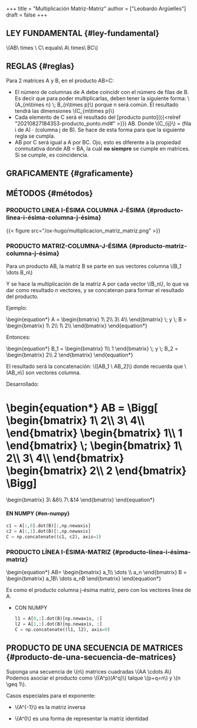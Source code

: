 +++
title = "Multiplicación Matriz-Matriz"
author = ["Leobardo Argüelles"]
draft = false
+++

## LEY FUNDAMENTAL {#ley-fundamental}

\\(AB\ times \ C\ equals\ A\ times\ BC\\)


## REGLAS {#reglas}

Para 2 matrices A y B, en el producto AB=C:

-   El número de columnas de A debe coincidr con el número de filas de B.
    Es decir que para poder multiplicarlas, deben tener la siguiente forma:
    \\(A\_{m\times n} \\; B\_{n\times p}\\) porque n será común. El resultado tendrá las dimensiones
    \\(C\_{m\times p}\\)
-   Cada elemento de C será el resultado del [producto punto]({{<relref "20210827184353-producto_punto.md#" >}}) AB.
    Donde \\(C\_{ij}\\) = (fila i de A) · (columna j de B).
    Se hace de esta forma para que la siguiente regla se cumpla.
-   AB por C será igual a A por BC.
    Ojo, esto es diferente a la propiedad conmutativa donde AB = BA, la cuál
    **no siempre** se cumple en matrices. Si se cumple, es coincidencia.


## GRAFICAMENTE {#graficamente}


## MÉTODOS {#métodos}


### PRODUCTO LINEA I-ÉSIMA COLUMNA J-ÉSIMA {#producto-linea-i-ésima-columna-j-ésima}

{{< figure src="/ox-hugo/multiplicacion_matriz_matriz.png" >}}


### PRODUCTO MATRIZ-COLUMNA-J-ÉSIMA {#producto-matriz-columna-j-ésima}

Para un producto AB, la matriz B se parte en sus vectores columna
\\(B\_1 \dots B\_n\\)

Y se hace la multiplicación de la matriz A por cada vector \\(B\_n\\), lo que
va dar como resultado _n_ vectores, y se concatenan para formar el
resultado del producto.

Ejemplo:

\begin{equation\*}
A =
\begin{bmatrix}
1\ 2\\\\
3\ 4\\\\
\end{bmatrix}
\\; y \\;
B =
\begin{bmatrix}
1\ 2\\\\
1\ 2\\\\
\end{bmatrix}
\end{equation\*}

Entonces:

\begin{equation\*}
B\_1 =
\begin{bmatrix}
1\\\ 1
\end{bmatrix}
\\; y \\;
B\_2 =
\begin{bmatrix}
2\\\ 2
\end{bmatrix}
\end{equation\*}

El resultado será la concatenación: \\([AB\_1 \ AB\_2]\\) donde recuerda que
\\(AB\_n\\) son vectores columna.

Desarrollado:

\begin{equation\*}
AB =
\Bigg[
\begin{bmatrix}
1\ 2\\\\
3\ 4\\\\
\end{bmatrix}
\begin{bmatrix}
1\\\ 1
\end{bmatrix}
\\;
\begin{bmatrix}
1\ 2\\\\
3\ 4\\\\
\end{bmatrix}
\begin{bmatrix}
2\\\ 2
\end{bmatrix}
\Bigg]
=
\begin{bmatrix}
3\ &6\\\\
7\ &14
\end{bmatrix}
\end{equation\*}


#### EN NUMPY {#en-numpy}

```python
c1 = A[:,0].dot(B)[:,np.newaxis]
c2 = A[:,1].dot(B)[:,np.newaxis]
C = np.concatenate((c1, c2), axis=1)
```


### PRODUCTO LÍNEA I-ÉSIMA-MATRIZ {#producto-línea-i-ésima-matriz}

\begin{equation\*}
AB=
\begin{bmatrix}
a\_1\\\ \dots \\\ a\_n
\end{bmatrix}
B =
\begin{bmatrix}
a\_1B\ \dots a\_nB
\end{bmatrix}
\end{equation\*}

Es como el producto columna j-ésima matriz, pero con
los vectores línea de A.

<!--list-separator-->

-  CON NUMPY

    ```python
    l1 = A[0,:].dot(B)[np.newaxis, :]
    l2 = A[1,:].dot(B)[np.newaxis, :]
    C = np.concatenate((l1, l2), axis=0)
    ```


## PRODUCTO DE UNA SECUENCIA DE MATRICES {#producto-de-una-secuencia-de-matrices}

Suponga una secuencia de \\(n\\) matrices cuadradas \\(AA \cdots A\\)
Podemos asociar el producto como \\((A^p)(A^q)\\) talque \\(p+q=n\\) y \\(n \geq 1\\).

Casos especiales para el exponente:

-   \\(A^{-1}\\) es la matriz inversa

-   \\(A^0\\) es una forma de representar la matriz identidad
